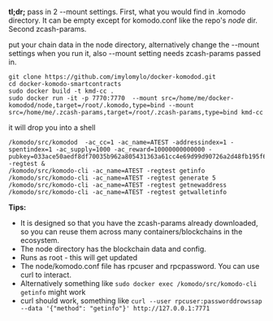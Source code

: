 **tl;dr;** pass in 2 --mount settings.  First, what you would find in .komodo directory.  It can be empty except for komodo.conf like the repo's _node_ dir.  Second zcash-params.

put your chain data in the node directory, alternatively change the --mount settings when you run it, also --mount setting needs zcash-params passed in.

```
git clone https://github.com/imylomylo/docker-komodod.git
cd docker-komodo-smartcontracts
sudo docker build -t kmd-cc .
sudo docker run -it -p 7770:7770  --mount src=/home/me/docker-komodod/node,target=/root/.komodo,type=bind --mount src=/home/me/.zcash-params,target=/root/.zcash-params,type=bind kmd-cc
```
it will drop you into a shell
```
/komodo/src/komodod  -ac_cc=1 -ac_name=ATEST -addressindex=1 -spentindex=1 -ac_supply=1000 -ac_reward=10000000000000 -pubkey=033ace50aedf8df70035b962a805431363a61cc4e69d99d90726a2d48fb195f68c -regtest &
/komodo/src/komodo-cli -ac_name=ATEST -regtest getinfo
/komodo/src/komodo-cli -ac_name=ATEST -regtest generate 5
/komodo/src/komodo-cli -ac_name=ATEST -regtest getnewaddress
/komodo/src/komodo-cli -ac_name=ATEST -regtest getwalletinfo
```


**Tips:**
 - It is designed so that you have the zcash-params already downloaded, so you can reuse them across many containers/blockchains in the ecosystem.
 - The node directory has the blockchain data and config.
 - Runs as root - this will get updated
 - The node/komodo.conf file has rpcuser and rpcpassword.  You can use curl to interact.
 - Alternatively something like `sudo docker exec /komodo/src/komodo-cli getinfo` might work
 - curl should work, something like `curl --user rpcuser:passworddrowssap --data '{"method": "getinfo"}' http://127.0.0.1:7771`
